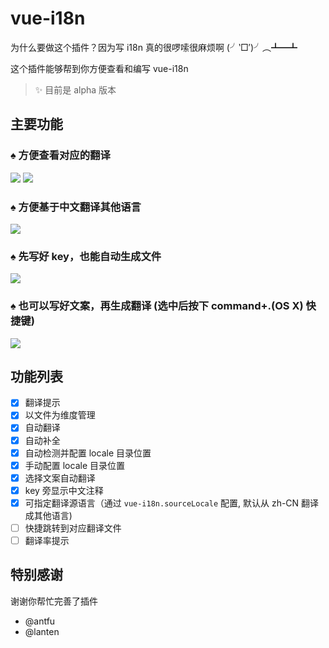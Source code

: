 # vue-i18n

为什么要做这个插件？因为写 i18n 真的很啰嗦很麻烦啊 (╯‵□′)╯︵┻━┻

这个插件能够帮到你方便查看和编写 vue-i18n

> ✨ 目前是 alpha 版本

## 主要功能

### ♠ 方便查看对应的翻译

![](static/demo-5.png)
![](static/demo-1.gif)

### ♠ 方便基于中文翻译其他语言

![](static/demo-2.gif)

### ♠ 先写好 key，也能自动生成文件

![](static/demo-3.gif)

### ♠ 也可以写好文案，再生成翻译 (选中后按下 command+.(OS X) 快捷键)

![](static/demo-4.gif)

## 功能列表

- [x] 翻译提示
- [x] 以文件为维度管理
- [x] 自动翻译
- [x] 自动补全
- [x] 自动检测并配置 locale 目录位置
- [x] 手动配置 locale 目录位置
- [x] 选择文案自动翻译
- [x] key 旁显示中文注释
- [x] 可指定翻译源语言（通过 `vue-i18n.sourceLocale` 配置, 默认从 zh-CN 翻译成其他语言)
- [ ] 快捷跳转到对应翻译文件
- [ ] 翻译率提示

## 特别感谢
谢谢你帮忙完善了插件

- @antfu
- @lanten